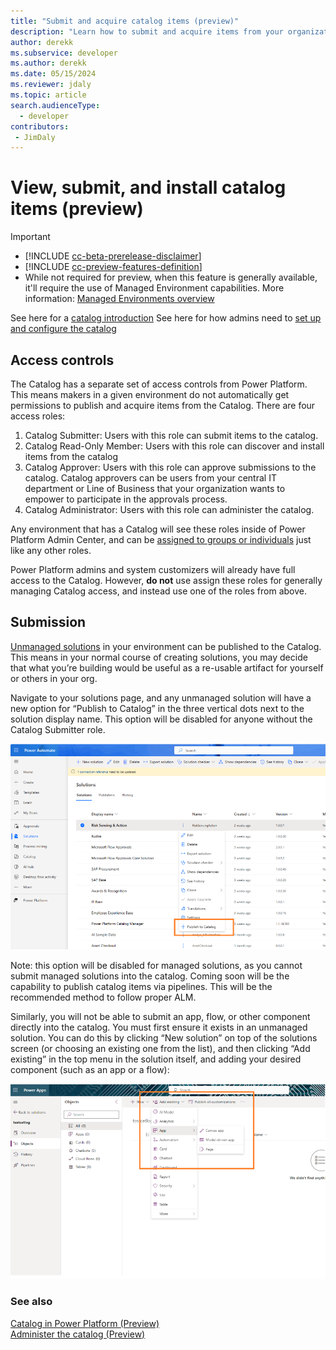 ```yaml
---
title: "Submit and acquire catalog items (preview)"
description: "Learn how to submit and acquire items from your organization's catalog."
author: derekk
ms.subservice: developer
ms.author: derekk
ms.date: 05/15/2024
ms.reviewer: jdaly
ms.topic: article
search.audienceType: 
  - developer
contributors:
 - JimDaly
---
```

# View, submit, and install catalog items (preview)

> [!IMPORTANT]
>
> - [!INCLUDE [cc-beta-prerelease-disclaimer](../includes/cc-beta-prerelease-disclaimer.md)]
> - [!INCLUDE [cc-preview-features-definition](../includes/cc-preview-features-definition.md)]
> - While not required for preview, when this feature is generally available, it'll require the use of Managed Environment capabilities. More information: [Managed Environments overview](../admin/managed-environment-overview.md)

See here for a [catalog introduction](power-platform/developer/catalog.md)
See here for how admins need to [set up and configure the catalog](power-platform/developer/administer-catalog.md)

## Access controls 

The Catalog has a separate set of access controls from Power Platform. This means makers in a given environment do not automatically get permissions to publish and acquire items from the Catalog. There are four access roles: 

1. Catalog Submitter: Users with this role can submit items to the catalog. 
2. Catalog Read-Only Member: Users with this role can discover and install items from the catalog 
3. Catalog Approver: Users with this role can approve submissions to the catalog. Catalog approvers can be users from your central IT department or Line of Business that your organization wants to empower to participate in the approvals process. 
4. Catalog Administrator: Users with this role can administer the catalog. 

Any environment that has a Catalog will see these roles inside of Power Platform Admin Center, and can be [assigned to groups or individuals](https://learn.microsoft.com/en-us/power-platform/admin/security-roles-privileges) just like any other roles. 

Power Platform admins and system customizers will already have full access to the Catalog. However, **do not** use assign these roles for generally managing Catalog access, and instead use one of the roles from above. 

## Submission 

[Unmanaged solutions](https://learn.microsoft.com/en-us/power-platform/alm/solution-concepts-alm?source=recommendations#managed-and-unmanaged-solutions) in your environment can be published to the Catalog. This means in your normal course of creating solutions, you may decide that what you’re building would be useful as a re-usable artifact for yourself or others in your org. 

Navigate to your solutions page, and any unmanaged solution will have a new option for “Publish to Catalog” in the three vertical dots next to the solution display name. This option will be disabled for anyone without the Catalog Submitter role. 

![Catalog submission](power-platform/developer/media/catalog_submission.png)

Note: this option will be disabled for managed solutions, as you cannot submit managed solutions into the catalog. Coming soon will be the capability to publish catalog items via pipelines. This will be the recommended method to follow proper ALM. 

Similarly, you will not be able to submit an app, flow, or other component directly into the catalog. You must first ensure it exists in an unmanaged solution. You can do this by clicking “New solution” on top of the solutions screen (or choosing an existing one from the list), and then clicking “Add existing” in the top menu in the solution itself, and adding your desired component (such as an app or a flow): 

![Add to solution](power-platform/developer/media/add_to_solution.png)




### See also

[Catalog in Power Platform (Preview)](catalog.md)<br />
[Administer the catalog (Preview)](administer-catalog.md)
